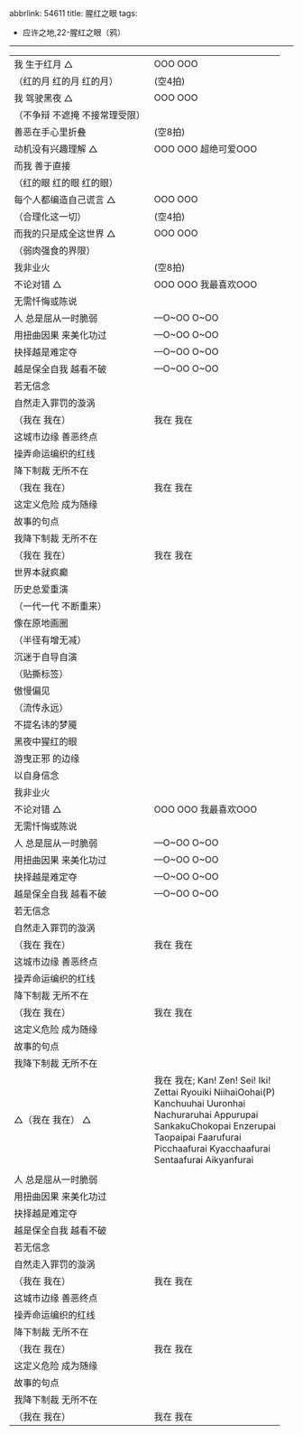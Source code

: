 abbrlink: 54611
title: 腥红之眼
tags:
  - 应许之地,22-腥红之眼（鸦）
---
|      |      |
|--|--|
|我 生于红月 △|OOO OOO|
|（红的月 红的月 红的月）|(空4拍)|
|我 驾驶黑夜 △|OOO OOO|
|（不争辩 不遮掩 不接常理受限）|      |
|善恶在手心里折叠|(空8拍)|
|动机没有兴趣理解 △|OOO OOO 超绝可爱OOO|
|而我 善于直接|      |
|（红的眼 红的眼 红的眼）|      |
|每个人都编造自己谎言 △|OOO OOO|
|（合理化这一切）|(空4拍)|
|而我的只是成全这世界 △|OOO OOO|
|（弱肉强食的界限）|      |
|我非业火|(空8拍)|
|不论对错 △|OOO OOO 我最喜欢OOO|
|无需忏悔或陈说|      |
|人 总是屈从一时脆弱|—O~OO O~OO|
|用扭曲因果 来美化功过|—O~OO O~OO|
|抉择越是难定夺|—O~OO O~OO|
|越是保全自我 越看不破|—O~OO O~OO|
|若无信念|      |
|自然走入罪罚的漩涡|      |
|（我在 我在）|我在 我在|
|这城市边缘 善恶终点|      |
|操弄命运编织的红线|      |
|降下制裁 无所不在|      |
|（我在 我在）|我在 我在|
|这定义危险 成为随缘|      |
|故事的句点|      |
|我降下制裁 无所不在|      |
|（我在 我在）|我在 我在|
|世界本就疯癫|      |
|历史总爱重演|      |
|（一代一代 不断重来）|      |
|像在原地画圈|      |
|（半径有增无减）|      |
|沉迷于自导自演|      |
|（贴撕标签）|      |
|傲慢偏见|      |
|（流传永远）|      |
|不提名讳的梦魇|      |
|黑夜中猩红的眼|      |
|游曳正邪 的边缘|      |
|以自身信念|      |
|我非业火|      |
|不论对错 △|OOO OOO 我最喜欢OOO|
|无需忏悔或陈说|      |
|人 总是屈从一时脆弱|—O~OO O~OO|
|用扭曲因果 来美化功过|—O~OO O~OO|
|抉择越是难定夺|—O~OO O~OO|
|越是保全自我 越看不破|—O~OO O~OO|
|若无信念|      |
|自然走入罪罚的漩涡|      |
|（我在 我在）|我在 我在|
|这城市边缘 善恶终点|      |
|操弄命运编织的红线|      |
|降下制裁 无所不在|      |
|（我在 我在）|我在 我在|
|这定义危险 成为随缘|      |
|故事的句点|      |
|我降下制裁 无所不在|      |
|△（我在 我在） △|我在 我在; Kan! Zen! Sei! Iki!<br>Zettai Ryouiki NiihaiOohai(P)<br>Kanchuuhai Uuronhai<br>Nachuraruhai Appurupai<br>SankakuChokopai Enzerupai<br>Taopaipai Faarufurai<br>Picchaafurai Kyacchaafurai<br>Sentaafurai Aikyanfurai|
|      |      |
|人 总是屈从一时脆弱|      |
|用扭曲因果 来美化功过|      |
|抉择越是难定夺|      |
|越是保全自我 越看不破|      |
|若无信念|      |
|自然走入罪罚的漩涡|      |
|（我在 我在）|我在 我在|
|这城市边缘 善恶终点|      |
|操弄命运编织的红线|      |
|降下制裁 无所不在|      |
|（我在 我在）|我在 我在|
|这定义危险 成为随缘|      |
|故事的句点|      |
|我降下制裁 无所不在|      |
|（我在 我在）|我在 我在|
